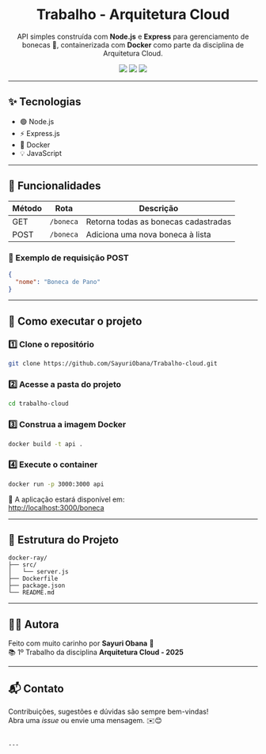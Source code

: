 <h1 align="center">Trabalho - Arquitetura Cloud</h1>

<p align="center">
  API simples construída com <strong>Node.js</strong> e <strong>Express</strong> para gerenciamento de bonecas 🎀,
  containerizada com <strong>Docker</strong> como parte da disciplina de Arquitetura Cloud.
</p>

<p align="center">
  <img src="https://img.shields.io/badge/status-em%20desenvolvimento-yellow?style=flat-square"/>
  <img src="https://img.shields.io/badge/docker-suportado-blue?style=flat-square"/>
  <img src="https://img.shields.io/badge/license-MIT-green?style=flat-square"/>
</p>

---

## ✨ Tecnologias

- 🟢 Node.js
- ⚡ Express.js
- 🐳 Docker
- 💡 JavaScript

---

## 📌 Funcionalidades

| Método | Rota       | Descrição                            |
|--------|------------|----------------------------------------|
| GET    | `/boneca`  | Retorna todas as bonecas cadastradas   |
| POST   | `/boneca`  | Adiciona uma nova boneca à lista       |

### 🔽 Exemplo de requisição POST

```json
{
  "nome": "Boneca de Pano"
}
```

---

## 🚀 Como executar o projeto

### 1️⃣ Clone o repositório
```bash
git clone https://github.com/SayuriObana/Trabalho-cloud.git
```

### 2️⃣ Acesse a pasta do projeto
```bash
cd trabalho-cloud
```

### 3️⃣ Construa a imagem Docker
```bash
docker build -t api .
```

### 4️⃣ Execute o container
```bash
docker run -p 3000:3000 api
```

🔗 A aplicação estará disponível em:  
[http://localhost:3000/boneca](http://localhost:3000/boneca)

---

## 📁 Estrutura do Projeto

```
docker-ray/
├── src/
│   └── server.js
├── Dockerfile
├── package.json
└── README.md
```

---

## 👩‍💻 Autora

Feito com muito carinho por **Sayuri Obana** 💖  
📚 1º Trabalho da disciplina **Arquitetura Cloud - 2025**

---

## 📬 Contato

Contribuições, sugestões e dúvidas são sempre bem-vindas!  
Abra uma *issue* ou envie uma mensagem. ✉️😊
```

---
